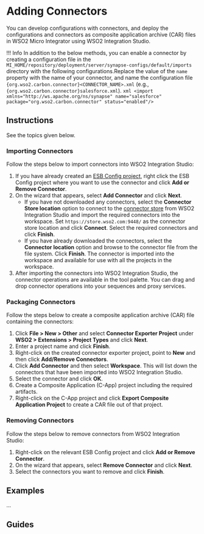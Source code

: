 # Adding Connectors

You can develop configurations with connectors, and deploy the configurations and connectors as composite application archive (CAR) files in WSO2 Micro Integrator using WSO2 Integration Studio.

!!! Info
    In addition to the below methods, you can enable a connector by creating a configuration file in the `MI_HOME/repository/deployment/server/synapse-configs/default/imports` directory with the following configurations.Replace the value of the `name` property with the name of your connector, and name the configuration file `{org.wso2.carbon.connector}<CONNECTOR_NAME>.xml` (e.g., `{org.wso2.carbon.connector}salesforce.xml`).
    ```xml
    <import xmlns="http://ws.apache.org/ns/synapse"
            name="salesforce"
            package="org.wso2.carbon.connector"
            status="enabled"/>
    ```

## Instructions

See the topics given below.

### Importing Connectors

Follow the steps below to import connectors into WSO2 Integration Studio:

1.  If you have already created an [ESB Config project](../../creating-projects/#esb-config-project), right click the ESB Config project where you want to use the connector and click **Add or Remove Connector**.
2.  On the wizard that appears, select **Add Connector** and click **Next**.
    -   If you have not downloaded any connectors, select the **Connector Store location** option to connect to the [connector store](https://store.wso2.com/store/) from WSO2 Integration Studio and import the required connectors into the workspace. Set `https://store.wso2.com:9448/` as the connector store location and click **Connect**. Select the required connectors and click **Finish**.
    -   If you have already downloaded the connectors, select the **Connector location** option and browse to the connector file from the file system. Click **Finish**. The connector is imported into the workspace and available for use with all the projects in the workspace.  
3.  After importing the connectors into WSO2 Integration Studio, the connector operations are available in the tool palette. You can drag and drop connector operations into your sequences and proxy services.

### Packaging Connectors

Follow the steps below to create a composite application archive (CAR) file containing the connectors:

1.  Click **File > New > Other** and select **Connector Exporter Project** under **WSO2 > Extensions > Project Types** and click **Next**. 
2.  Enter a project name and click **Finish**.  
3.  Right-click on the created connector exporter project, point to **New** and then click **Add/Remove Connectors**.
4.  Click **Add Connector** and then select **Workspace**. This will list down the connectors that have been imported into WSO2 Integration Studio.
5.  Select the connector and click **OK**.
6.  Create a Composite Application (C-App) project including the required artifacts.
7.  Right-click on the C-App project and click **Export Composite Application Project** to create a CAR file out of that project.

### Removing Connectors

Follow the steps below to remove connectors from WSO2 Integration Studio:

1.  Right-click on the relevant ESB Config project and click **Add or Remove Connector**.
2.  On the wizard that appears, select **Remove Connector** and click **Next**.
3.  Select the connectors you want to remove and click **Finish**.

## Examples
...

## Guides
